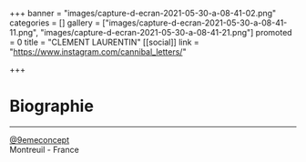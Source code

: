 +++
banner = "images/capture-d-ecran-2021-05-30-a-08-41-02.png"
categories = []
gallery = ["images/capture-d-ecran-2021-05-30-a-08-41-11.png", "images/capture-d-ecran-2021-05-30-a-08-41-21.png"]
promoted = 0
title = "CLEMENT LAURENTIN"
[[social]]
link = "https://www.instagram.com/cannibal_letters/"

+++
# Biographie

***

[@9emeconcept](https://www.instagram.com/9emeconcept/)  
Montreuil - France